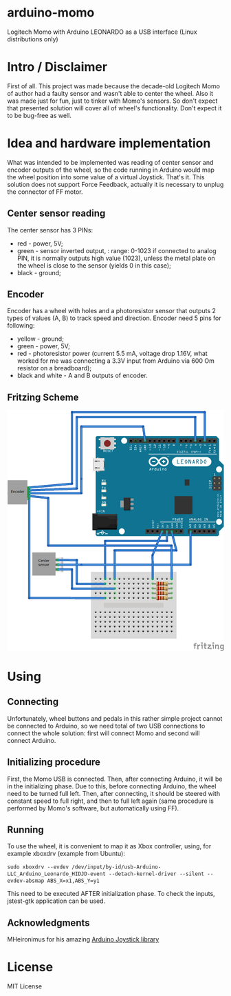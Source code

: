 # arduino-momo

Logitech Momo with Arduino LEONARDO as a USB interface (Linux distributions only)

# Intro / Disclaimer

First of all. This project was made because the decade-old Logitech Momo of author had a faulty sensor and wasn't able to center the wheel. Also it was made just for fun, just to tinker with Momo's sensors. So don't expect that presented solution will cover all of wheel's functionality. Don't expect it to be bug-free as well.

# Idea and hardware implementation
What was intended to be implemented was reading of center sensor and encoder outputs of the wheel, so the code running in Arduino would map the wheel position into some value of a virtual Joystick.  That's it. This solution does not support Force Feedback, actually it is necessary to unplug the connector of FF motor.

## Center sensor reading

The center sensor has 3 PINs:

* red - power, 5V;
* green - sensor inverted output, : range: 0-1023 if connected to analog PIN, it is normally  outputs high value (1023), unless the metal plate on the wheel is close to the sensor (yields 0 in this case);
* black - ground;

## Encoder
Encoder has a wheel with holes and a photoresistor sensor that outputs 2 types of values (A, B) to track speed and direction.
Encoder need 5 pins for following:

* yellow - ground;
* green - power, 5V;
* red - photoresistor power (current 5.5 mA, voltage drop 1.16V, what worked for me was connecting a 3.3V input from Arduino via 600 Om resistor on a breadboard);
* black and white - A and B outputs of encoder.

## Fritzing Scheme

![Scheme](./arduino-momo3.png)

# Using
## Connecting

Unfortunately, wheel buttons and pedals in this rather simple project cannot be  connected to Arduino, so we need total of two USB connections to connect the whole solution: first will connect Momo and second will connect Arduino.


## Initializing procedure

First, the Momo USB is connected. Then, after connecting Arduino, it will be in the initializing phase. Due to this, before connecting Arduino, the wheel need to be turned full left. Then, after connecting, it should be steered with constant speed to full right, and then to full left again (same procedure is performed by Momo's software, but automatically using FF).

## Running

To use the wheel, it is convenient to map it as Xbox controller, using, for example  xboxdrv (example from Ubuntu):

```
sudo xboxdrv --evdev /dev/input/by-id/usb-Arduino-LLC_Arduino_Leonardo_HIDJD-event --detach-kernel-driver --silent --evdev-absmap ABS_X=x1,ABS_Y=y1
```
This need to be executed AFTER initialization phase. To check the inputs, jstest-gtk application can be used.

## Acknowledgments
MHeironimus for his amazing [Arduino Joystick library](https://github.com/MHeironimus/ArduinoJoystickLibrary)

# License

MIT License
